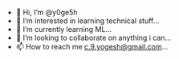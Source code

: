 - 👋 Hi, I’m @y0ge5h
- 👀 I’m interested in learning technical stuff...
- 🌱 I’m currently learning ML...
- 💞️ I’m looking to collaborate on anything i can...
- 📫 How to reach me c.9.yogesh@gmail.com...

<!---
y0ge5h/y0ge5h is a ✨ special ✨ repository because its `README.md` (this file) appears on your GitHub profile.
You can click the Preview link to take a look at your changes.
--->
